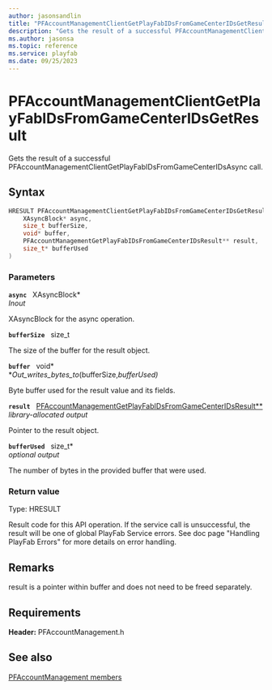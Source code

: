 ```yaml
---
author: jasonsandlin
title: "PFAccountManagementClientGetPlayFabIDsFromGameCenterIDsGetResult"
description: "Gets the result of a successful PFAccountManagementClientGetPlayFabIDsFromGameCenterIDsAsync call."
ms.author: jasonsa
ms.topic: reference
ms.service: playfab
ms.date: 09/25/2023
---
```


# PFAccountManagementClientGetPlayFabIDsFromGameCenterIDsGetResult  

Gets the result of a successful PFAccountManagementClientGetPlayFabIDsFromGameCenterIDsAsync call.  

## Syntax  
  
```cpp
HRESULT PFAccountManagementClientGetPlayFabIDsFromGameCenterIDsGetResult(  
    XAsyncBlock* async,  
    size_t bufferSize,  
    void* buffer,  
    PFAccountManagementGetPlayFabIDsFromGameCenterIDsResult** result,  
    size_t* bufferUsed  
)  
```  
  
### Parameters  
  
**`async`** &nbsp; XAsyncBlock*  
*_Inout_*  
  
XAsyncBlock for the async operation.  
  
**`bufferSize`** &nbsp; size_t  
  
The size of the buffer for the result object.  
  
**`buffer`** &nbsp; void*  
*_Out_writes_bytes_to_(bufferSize,*bufferUsed)*  
  
Byte buffer used for the result value and its fields.  
  
**`result`** &nbsp; [PFAccountManagementGetPlayFabIDsFromGameCenterIDsResult**](../../pfaccountmanagementtypes/structs/pfaccountmanagementgetplayfabidsfromgamecenteridsresult.md)  
*library-allocated output*  
  
Pointer to the result object.  
  
**`bufferUsed`** &nbsp; size_t*  
*optional output*  
  
The number of bytes in the provided buffer that were used.  
  
  
### Return value
Type: HRESULT
  
Result code for this API operation. If the service call is unsuccessful, the result will be one of global PlayFab Service errors. See doc page "Handling PlayFab Errors" for more details on error handling.
  
## Remarks  
  
result is a pointer within buffer and does not need to be freed separately.
  
## Requirements  
  
**Header:** PFAccountManagement.h
  
## See also  
[PFAccountManagement members](../pfaccountmanagement_members.md)  

  
  
